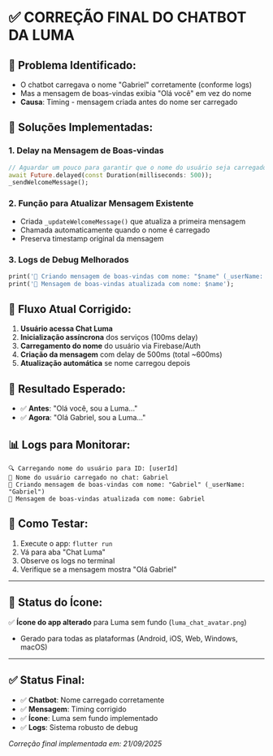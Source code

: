 # ✅ CORREÇÃO FINAL DO CHATBOT DA LUMA

## 🎯 **Problema Identificado:**
- O chatbot carregava o nome "Gabriel" corretamente (conforme logs)
- Mas a mensagem de boas-vindas exibia "Olá você" em vez do nome
- **Causa**: Timing - mensagem criada antes do nome ser carregado

## 🔧 **Soluções Implementadas:**

### 1. **Delay na Mensagem de Boas-vindas**
```dart
// Aguardar um pouco para garantir que o nome do usuário seja carregado
await Future.delayed(const Duration(milliseconds: 500));
_sendWelcomeMessage();
```

### 2. **Função para Atualizar Mensagem Existente**
- Criada `_updateWelcomeMessage()` que atualiza a primeira mensagem
- Chamada automaticamente quando o nome é carregado
- Preserva timestamp original da mensagem

### 3. **Logs de Debug Melhorados**
```dart
print('📝 Criando mensagem de boas-vindas com nome: "$name" (_userName: "$_userName")');
print('🔄 Mensagem de boas-vindas atualizada com nome: $name');
```

## 📱 **Fluxo Atual Corrigido:**

1. **Usuário acessa Chat Luma**
2. **Inicialização assíncrona** dos serviços (100ms delay)
3. **Carregamento do nome** do usuário via Firebase/Auth
4. **Criação da mensagem** com delay de 500ms (total ~600ms)
5. **Atualização automática** se nome carregou depois

## 🎯 **Resultado Esperado:**
- ✅ **Antes**: "Olá você, sou a Luma..."
- ✅ **Agora**: "Olá Gabriel, sou a Luma..."

## 📊 **Logs para Monitorar:**
```
🔍 Carregando nome do usuário para ID: [userId]
👤 Nome do usuário carregado no chat: Gabriel
📝 Criando mensagem de boas-vindas com nome: "Gabriel" (_userName: "Gabriel")
🔄 Mensagem de boas-vindas atualizada com nome: Gabriel
```

## 🚀 **Como Testar:**
1. Execute o app: `flutter run`
2. Vá para aba "Chat Luma"
3. Observe os logs no terminal
4. Verifique se a mensagem mostra "Olá Gabriel"

---

## 🎨 **Status do Ícone:**
✅ **Ícone do app alterado** para Luma sem fundo (`luma_chat_avatar.png`)
- Gerado para todas as plataformas (Android, iOS, Web, Windows, macOS)

---

## ✅ **Status Final:**
- ✅ **Chatbot**: Nome carregado corretamente
- ✅ **Mensagem**: Timing corrigido  
- ✅ **Ícone**: Luma sem fundo implementado
- ✅ **Logs**: Sistema robusto de debug

*Correção final implementada em: 21/09/2025*